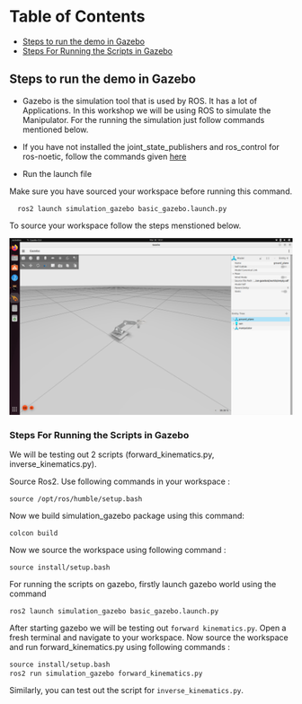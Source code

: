 # Table of Contents
* [Steps to run the demo in Gazebo](#steps-to-run-the-demo-in-gazebo)
* [Steps For Running the Scripts in Gazebo](#steps-for-running-the-scripts-in-gazebo)

## Steps to run the demo in Gazebo
* Gazebo is the simulation tool that is used by ROS. It has a lot of Applications. In this workshop we will be using ROS to simulate the Manipulator. For the running the simulation just follow commands mentioned below.
* If you have not installed the joint_state_publishers and ros_control for ros-noetic, follow the commands given [here](https://github.com/SRA-VJTI/MARIO/tree/master/4_simulation_gazebo)

*  Run the launch file

Make sure you have sourced your workspace before running this command.
```
  ros2 launch simulation_gazebo basic_gazebo.launch.py
```

To source your workspace follow the steps menstioned below.
<p align="center">
  <img src="../assets/gazebo.png" width="800"/>
</p>


### Steps For Running the Scripts in Gazebo
We will be testing out 2 scripts (forward_kinematics.py, inverse_kinematics.py).


Source Ros2. Use following commands in your workspace :

```
source /opt/ros/humble/setup.bash
```
Now we build simulation_gazebo package using this command:

```
colcon build
```
Now we source the workspace using following command :
```
source install/setup.bash
```
For running the scripts on gazebo, firstly launch gazebo world using the command

```
ros2 launch simulation_gazebo basic_gazebo.launch.py
```

After starting gazebo we will be testing out `forward kinematics.py`.
Open a fresh terminal and navigate to your workspace. Now source the workspace and run forward_kinematics.py using following commands :

```
source install/setup.bash
ros2 run simulation_gazebo forward_kinematics.py
```
Similarly, you can test out the script for `inverse_kinematics.py`.
